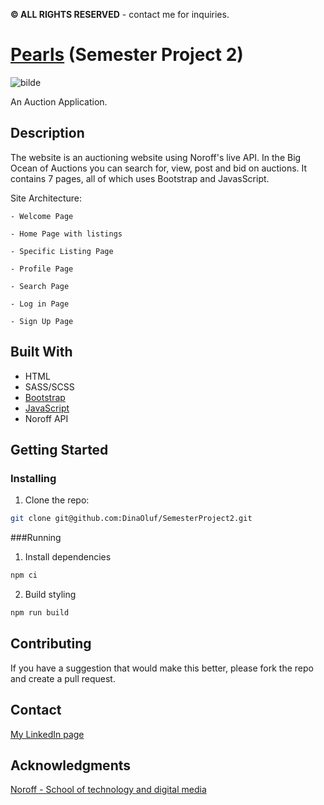 **© ALL RIGHTS RESERVED** - contact me for inquiries.

# [Pearls](https://dinaoluf.github.io/SemesterProject2/) (Semester Project 2)

![bilde](https://user-images.githubusercontent.com/91533917/207824570-30b533b9-7943-490a-964b-5aca6ed921c9.png)


An Auction Application.

## Description

The website is an auctioning website using Noroff's live API. In the Big Ocean of Auctions you can search for, view, post and bid on auctions. It contains 7 pages, all of which uses Bootstrap and JavasScript. 

Site Architecture:

    - Welcome Page
    
    - Home Page with listings
    
    - Specific Listing Page
    
    - Profile Page
    
    - Search Page
    
    - Log in Page
    
    - Sign Up Page


## Built With

- HTML
- SASS/SCSS
- [Bootstrap](https://getbootstrap.com/docs/5.2/)
- [JavaScript](https://www.javascript.com/)
- Noroff API

## Getting Started

### Installing

1. Clone the repo:

```bash
git clone git@github.com:DinaOluf/SemesterProject2.git
```

###Running

1. Install dependencies
```bash
npm ci
```

2. Build styling
```bash
npm run build
```

## Contributing

If you have a suggestion that would make this better, please fork the repo and create a pull request.

## Contact

[My LinkedIn page](https://www.linkedin.com/in/dina-olufsen-42922721a/)


## Acknowledgments

[Noroff - School of technology and digital media](https://www.noroff.no/)
